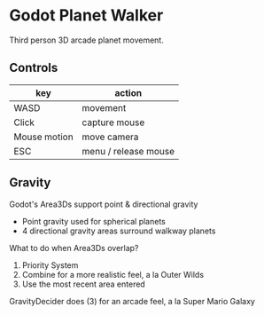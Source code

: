 # Godot Planet Walker
Third person 3D arcade planet movement.

## Controls
| key          | action               |
| ------------ | -------------------- |
| WASD         | movement             |
| Click        | capture mouse        |
| Mouse motion | move camera          |
| ESC          | menu / release mouse |

## Gravity
Godot's Area3Ds support point & directional gravity
- Point gravity used for spherical planets
- 4 directional gravity areas surround walkway planets

What to do when Area3Ds overlap?
1. Priority System
2. Combine for a more realistic feel, a la Outer Wilds
3. Use the most recent area entered

GravityDecider does (3) for an arcade feel, a la Super Mario Galaxy
